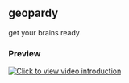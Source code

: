 ## geopardy

get your brains ready

### Preview 

[![Click to view video introduction](https://i.ytimg.com/vi_webp/Sdd5vo8x59k/mqdefault.webp)](https://www.youtube.com/watch?v=h4wdthnEEPA "Quick Intro")
